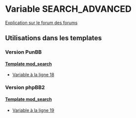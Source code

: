 # Variable SEARCH_ADVANCED
[Explication sur le forum des forums](http://forum.forumactif.com/t294113-listing-des-variables#SEARCH_ADVANCED)
## Utilisations dans les templates
### Version PunBB
#### [Template mod_search](punbb/mod_search.md)
* [Variable à la ligne 18](../punbb/mod_search.tpl#L18)
### Version phpBB2
#### [Template mod_search](subsilver/mod_search.md)
* [Variable à la ligne 19](../subsilver/mod_search.tpl#L19)